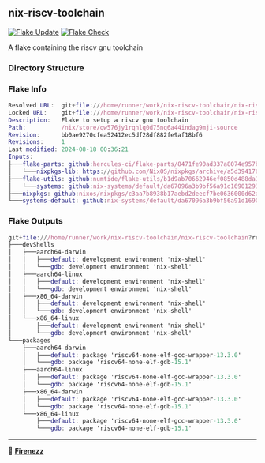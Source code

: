 ## nix-riscv-toolchain

[![Flake Update](https://github.com/Firenezz/nix-riscv-toolchain/actions/workflows/flake-update.yml/badge.svg)](https://github.com/Firenezz/nix-riscv-toolchain/blob/main/.github/workflows/flake-update.yml)
[![Flake Check](https://github.com/Firenezz/nix-riscv-toolchain/actions/workflows/flake-check.yml/badge.svg)](https://github.com/Firenezz/nix-riscv-toolchain/blob/main/.github/workflows/flake-check.yml)

A flake containing the riscv gnu toolchain
### Directory Structure



### Flake Info

```nix
Resolved URL:  git+file:///home/runner/work/nix-riscv-toolchain/nix-riscv-toolchain?shallow=1
Locked URL:    git+file:///home/runner/work/nix-riscv-toolchain/nix-riscv-toolchain?ref=refs/heads/main&rev=bb0ae9270cfea52412ec5df28df882fe9af18bf6&shallow=1
Description:   Flake to setup a riscv gnu toolchain
Path:          /nix/store/qw576jy1rqhlq0d75nq6a44indag9mji-source
Revision:      bb0ae9270cfea52412ec5df28df882fe9af18bf6
Revisions:     1
Last modified: 2024-08-18 00:36:21
Inputs:
├───flake-parts: github:hercules-ci/flake-parts/8471fe90ad337a8074e957b69ca4d0089218391d (2024-08-01 23:40:00)
│   └───nixpkgs-lib: https://github.com/NixOS/nixpkgs/archive/a5d394176e64ab29c852d03346c1fc9b0b7d33eb.tar.gz?narHash=sha256-uFf2QeW7eAHlYXuDktm9c25OxOyCoUOQmh5SZ9amE5Q%3D (2024-08-01 23:35:39)
├───flake-utils: github:numtide/flake-utils/b1d9ab70662946ef0850d488da1c9019f3a9752a (2024-03-11 08:33:50)
│   └───systems: github:nix-systems/default/da67096a3b9bf56a91d16901293e51ba5b49a27e (2023-04-09 08:27:08)
├───nixpkgs: github:nixos/nixpkgs/c3aa7b8938b17aebd2deecf7be0636000d62a2b9 (2024-08-14 12:17:34)
└───systems-default: github:nix-systems/default/da67096a3b9bf56a91d16901293e51ba5b49a27e (2023-04-09 08:27:08)

```

### Flake Outputs

```nix
git+file:///home/runner/work/nix-riscv-toolchain/nix-riscv-toolchain?ref=refs/heads/main&rev=bb0ae9270cfea52412ec5df28df882fe9af18bf6&shallow=1
├───devShells
│   ├───aarch64-darwin
│   │   ├───default: development environment 'nix-shell'
│   │   └───gdb: development environment 'nix-shell'
│   ├───aarch64-linux
│   │   ├───default: development environment 'nix-shell'
│   │   └───gdb: development environment 'nix-shell'
│   ├───x86_64-darwin
│   │   ├───default: development environment 'nix-shell'
│   │   └───gdb: development environment 'nix-shell'
│   └───x86_64-linux
│       ├───default: development environment 'nix-shell'
│       └───gdb: development environment 'nix-shell'
└───packages
    ├───aarch64-darwin
    │   ├───default: package 'riscv64-none-elf-gcc-wrapper-13.3.0'
    │   └───gdb: package 'riscv64-none-elf-gdb-15.1'
    ├───aarch64-linux
    │   ├───default: package 'riscv64-none-elf-gcc-wrapper-13.3.0'
    │   └───gdb: package 'riscv64-none-elf-gdb-15.1'
    ├───x86_64-darwin
    │   ├───default: package 'riscv64-none-elf-gcc-wrapper-13.3.0'
    │   └───gdb: package 'riscv64-none-elf-gdb-15.1'
    └───x86_64-linux
        ├───default: package 'riscv64-none-elf-gcc-wrapper-13.3.0'
        └───gdb: package 'riscv64-none-elf-gdb-15.1'

```

---

👤 [**Firenezz**](https://github.com/Firenezz)
